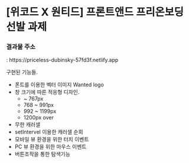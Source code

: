 <h1>[위코드 X 원티드] 프론트앤드 프리온보딩 선발 과제</h1>

<h3>결과물 주소</h3>: https://priceless-dubinsky-57fd3f.netlify.app

구현된 기능들.
* 폰트를 이용한 벡터 이미지 Wanted logo
* 창 크기에 따른 적응형 디자인.
    * ~ 767px
    * 768 ~ 991px
    * 992 ~ 1199px
    * 1200px over
* 무한 캐러샐
* setIntervel 이용한 캐러샐 순회
* 모바일 뷰 환경을 위한 터치 이벤트
* PC 뷰 환경을 위한 마우스 이벤트
* 버튼조작을 통한 탐색기능